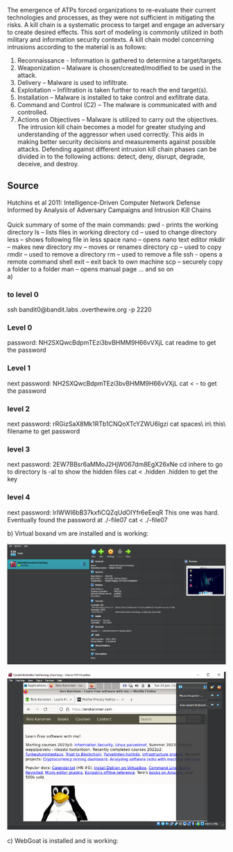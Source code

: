 
The emergence of ATPs forced organizations to re-evaluate their current technologies and processes, as they were not sufficient in mitigating the risks. A kill chain is a systematic process to target and engage an adversary to create desired effects. This sort of modeling is commonly utilized in both military and information security contexts. A kill chain model concerning intrusions according to the material is as follows:
1.	Reconnaissance - Information is gathered to determine a target/targets. 
2.	Weaponization – Malware is chosen/created/modified to be used in the attack.
3.	Delivery – Malware is used to infiltrate.
4.	Exploitation – Infiltration is taken further to reach the end target(s).
5.	Installation – Malware is installed to take control and exfiltrate data.
6.	Command and Control (C2) – The malware is communicated with and controlled.
7.	Actions on Objectives – Malware is utilized to carry out the objectives.
The intrusion kill chain becomes a model for greater studying and understanding of the aggressor when used correctly. This aids in making better security decisions and measurements against possible attacks.  Defending against different intrusion kill chain phases can be divided in to the following actions: detect, deny, disrupt, degrade, deceive, and destroy.

<h2>Source</h2>
Hutchins et al 2011: Intelligence-Driven Computer Network Defense Informed by Analysis of Adversary Campaigns and Intrusion Kill Chains
<br>
<br>
Quick summary of some of the main commands:
pwd - prints the working directory
ls – lists files in working directory
cd – used to change directory
less – shows following file in less space
nano – opens nano text editor
mkdir – makes new directory
mv – moves or renames directory
cp – used to copy
rmdir – used to remove a directory
rm – used to remove a file
ssh - opens a remote command shell
exit – exit back to own machine
scp – securely copy a folder to a folder
man – opens manual page
… and so on
<br>
a)

<h3>to level 0</h3>
ssh bandit0@bandit.labs .overthewire.org -p 2220

<h3>Level 0</h3>
password: NH2SXQwcBdpmTEzi3bvBHMM9H66vVXjL
cat readme to get the password

<h3>Level 1</h3>
next password: NH2SXQwcBdpmTEzi3bvBHMM9H66vVXjL
cat < - to get the password

<h3>level 2</h3> 
next password: rRGizSaX8Mk1RTb1CNQoXTcYZWU6lgzi
cat spaces\ in\ this\ filename to get password

<h3>level 3</h3>
next password: 2EW7BBsr6aMMoJ2HjW067dm8EgX26xNe
cd inhere to go to directory
ls -al to show the hidden files
cat < .hidden .hidden to get the key

<h3>level 4</h3>
next password: lrIWWI6bB37kxfiCQZqUdOIYfr6eEeqR
This one was hard. Eventually found the password at ./-file07
cat < ./-file07


b) Virtual boxand vm are installed and is working:

![virtual box](VM.PNG)

![vm](VM_toimii.PNG)

c) WebGoat is installed and is working: 




